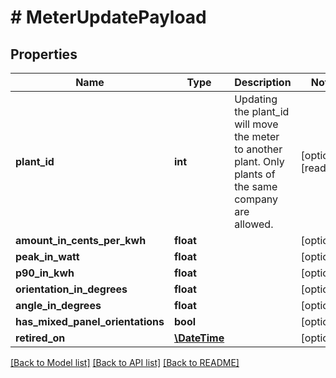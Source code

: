 # # MeterUpdatePayload

## Properties

Name | Type | Description | Notes
------------ | ------------- | ------------- | -------------
**plant_id** | **int** | Updating the plant_id will move the meter to another plant. Only plants of the same company are allowed. | [optional] [readonly] 
**amount_in_cents_per_kwh** | **float** |  | [optional] 
**peak_in_watt** | **float** |  | [optional] 
**p90_in_kwh** | **float** |  | [optional] 
**orientation_in_degrees** | **float** |  | [optional] 
**angle_in_degrees** | **float** |  | [optional] 
**has_mixed_panel_orientations** | **bool** |  | [optional] 
**retired_on** | [**\DateTime**](\DateTime.md) |  | [optional] 

[[Back to Model list]](../../README.md#documentation-for-models) [[Back to API list]](../../README.md#documentation-for-api-endpoints) [[Back to README]](../../README.md)


